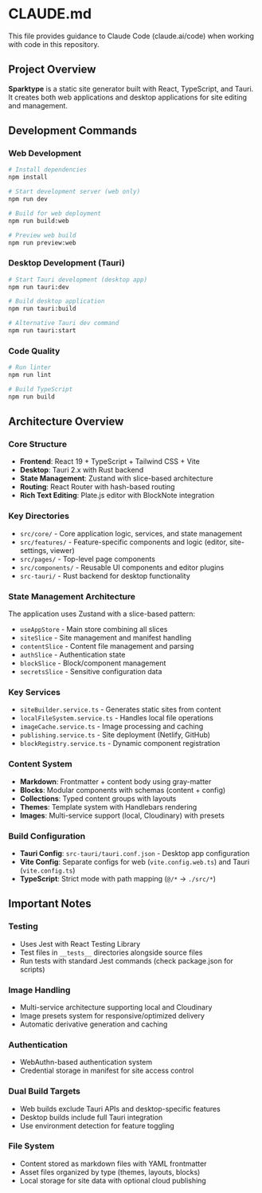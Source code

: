 # CLAUDE.md

This file provides guidance to Claude Code (claude.ai/code) when working with code in this repository.

## Project Overview

**Sparktype** is a static site generator built with React, TypeScript, and Tauri. It creates both web applications and desktop applications for site editing and management.

## Development Commands

### Web Development
```bash
# Install dependencies
npm install

# Start development server (web only)
npm run dev

# Build for web deployment
npm run build:web

# Preview web build
npm run preview:web
```

### Desktop Development (Tauri)
```bash
# Start Tauri development (desktop app)
npm run tauri:dev

# Build desktop application
npm run tauri:build

# Alternative Tauri dev command
npm run tauri:start
```

### Code Quality
```bash
# Run linter
npm run lint

# Build TypeScript
npm run build
```

## Architecture Overview

### Core Structure
- **Frontend**: React 19 + TypeScript + Tailwind CSS + Vite
- **Desktop**: Tauri 2.x with Rust backend
- **State Management**: Zustand with slice-based architecture
- **Routing**: React Router with hash-based routing
- **Rich Text Editing**: Plate.js editor with BlockNote integration

### Key Directories
- `src/core/` - Core application logic, services, and state management
- `src/features/` - Feature-specific components and logic (editor, site-settings, viewer)
- `src/pages/` - Top-level page components
- `src/components/` - Reusable UI components and editor plugins
- `src-tauri/` - Rust backend for desktop functionality

### State Management Architecture
The application uses Zustand with a slice-based pattern:
- `useAppStore` - Main store combining all slices
- `siteSlice` - Site management and manifest handling
- `contentSlice` - Content file management and parsing
- `authSlice` - Authentication state
- `blockSlice` - Block/component management
- `secretsSlice` - Sensitive configuration data

### Key Services
- `siteBuilder.service.ts` - Generates static sites from content
- `localFileSystem.service.ts` - Handles local file operations
- `imageCache.service.ts` - Image processing and caching
- `publishing.service.ts` - Site deployment (Netlify, GitHub)
- `blockRegistry.service.ts` - Dynamic component registration

### Content System
- **Markdown**: Frontmatter + content body using gray-matter
- **Blocks**: Modular components with schemas (content + config)
- **Collections**: Typed content groups with layouts
- **Themes**: Template system with Handlebars rendering
- **Images**: Multi-service support (local, Cloudinary) with presets

### Build Configuration
- **Tauri Config**: `src-tauri/tauri.conf.json` - Desktop app configuration
- **Vite Config**: Separate configs for web (`vite.config.web.ts`) and Tauri (`vite.config.ts`)
- **TypeScript**: Strict mode with path mapping (`@/*` → `./src/*`)

## Important Notes

### Testing
- Uses Jest with React Testing Library
- Test files in `__tests__` directories alongside source files
- Run tests with standard Jest commands (check package.json for scripts)

### Image Handling
- Multi-service architecture supporting local and Cloudinary
- Image presets system for responsive/optimized delivery
- Automatic derivative generation and caching

### Authentication
- WebAuthn-based authentication system
- Credential storage in manifest for site access control

### Dual Build Targets
- Web builds exclude Tauri APIs and desktop-specific features
- Desktop builds include full Tauri integration
- Use environment detection for feature toggling

### File System
- Content stored as markdown files with YAML frontmatter
- Asset files organized by type (themes, layouts, blocks)
- Local storage for site data with optional cloud publishing